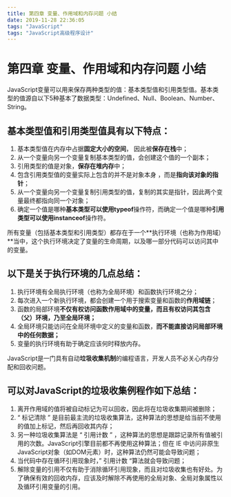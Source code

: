```yaml
---
title: 第四章 变量、作用域和内存问题 小结
date: 2019-11-28 22:36:05
tags: "JavaScript"
tags: "JavaScript高级程序设计"
---
```


第四章 变量、作用域和内存问题 小结 
==================================

JavaScript变量可以用来保存两种类型的值：基本类型值和引用类型值。基本类型的值源自以下5种基本了数据类型：Undefined、Null、Boolean、Number、String。

基本类型值和引用类型值具有以下特点：
------------------------------------

1.  基本类型值在内存中占据**固定大小的空间**， 因此被**保存在栈**中；
2.  从一个变量向另一个变量复制基本类型的值，会创建这个值的一个副本；
3.  引用类型的值是对象，**保存在堆内存**中；
4.  包含引用类型值的变量实际上包含的并不是对象本身
    ，而是**指向该对象的指针**；
5.  从一个变量向另一个变量复制引用类型的值，复制的其实是指针，因此两个变量最终都指向同一个对象；
6.  确定一个值是哪种**基本类型可以使用typeof**操作符，而确定一个值是哪种**引用类型可以使用instanceof**操作符。

所有变量（包括基本类型和引用类型）都存在于一个**执行环境（也称为作用域）**当中，这个执行环境决定了变量的生命周期，以及哪一部分代码可以访问其中的变量。

以下是关于执行环境的几点总结：
------------------------------

1.  执行环境有全局执行环境（也称为全局环境）和函数执行环境之分；
2.  每次进入一个新执行环境，都会创建一个用于搜索变量和函数的**作用域链**；
3.  函数的局部环境**不仅有权访问函数作用域中的变量，而且有权访问其包含（父）环境，乃至全局环境；**
4.  全局环境只能访问在全局环境中定义的变量和函数，**而不能直接访问局部环境中的任何数据；**
5.  变量的执行环境有助于确定应该何时释放内存。

​
JavaScript是一门具有自动**垃圾收集机制**的编程语言，开发人员不必关心内存分配和回收问题。

可以对JavaScript的垃圾收集例程作如下总结：
------------------------------------------

1.  离开作用域的值将被自动标记为可以回收，因此将在垃圾收集期间被删除；
2.  “ 标记清除 ”
    是目前最主流的垃圾收集算法，这种算法的思想是给当前不使用的值加上标记，然后再回收其内存；
3.  另一种垃圾收集算法是 “ 引用计数 ”
    ，这种算法的思想是跟踪记录所有值被引用的次数。JavaScript引擎目前都不再使用这种算法；但在
    IE
    中访问非原生JavaScript对象（如DOM元素）时，这种算法仍然可能会导致问题；
4.  当代码中存在循环引用现象时，” 引用计数 “算法就会导致问题；
5.  解除变量的引用不仅有助于消除循环引用现象，而且对垃圾收集也有好处。为了确保有效的回收内存，应该及时解除不再使用的全局对象、全局对象属性以及循环引用变量的引用。

